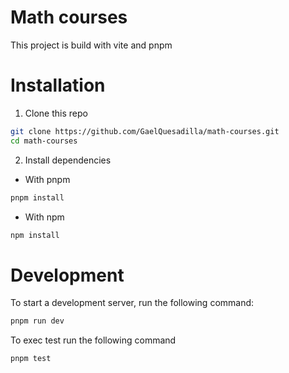 # Math courses

This project is build with vite and pnpm

# Installation

1. Clone this repo

```bash
git clone https://github.com/GaelQuesadilla/math-courses.git
cd math-courses
```

2. Install dependencies

- With pnpm

```bash
pnpm install
```

- With npm

```bash
npm install
```

# Development

To start a development server, run the following command:

```bash
pnpm run dev
```

To exec test run the following command

```bash
pnpm test
```
